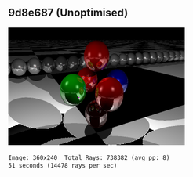 


## 9d8e687 (Unoptimised)

![9d8e687](./docs/9d8e687.png)
```
Image: 360x240  Total Rays: 738382 (avg pp: 8)
51 seconds (14478 rays per sec)
```

